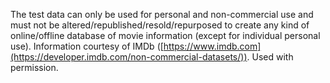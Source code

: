 The test data can only be used for personal and non-commercial use and must not be altered/republished/resold/repurposed to create any kind of online/offline database of movie information (except for individual personal use).
Information courtesy of IMDb ([https://www.imdb.com](https://developer.imdb.com/non-commercial-datasets/)). Used with permission.
